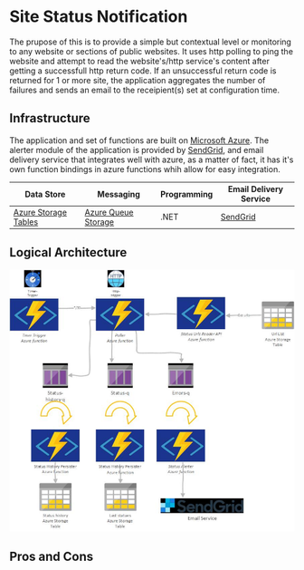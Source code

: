 # Site Status Notification

The prupose of this is to provide a simple but contextual level or monitoring to any website or sections of public websites.
It uses http polling to ping the website and attempt to read the website's/http service's content after getting a successfull http return code.
If an unsuccessful return code is returned for 1 or more site, the application aggregates the number of failures and sends an email to the receipient(s) set at configuration time.

## Infrastructure
The application and set of functions are built on [Microsoft Azure](https://docs.microsoft.com/en-us/azure/azure-functions/).
The alerter module of the application is provided by [SendGrid](https://sendgrid.com/), and email delivery service that integrates well with azure, as a matter of fact, it has it's own function bindings in azure functions whih allow for easy integration.

| Data Store    | Messaging     | Programming | Email Delivery Service |
| ------------- | ------------- |------------| -----------------------
| [Azure Storage Tables](https://azure.microsoft.com/en-us/services/storage/tables/)  | [Azure Queue Storage](https://azure.microsoft.com/en-us/services/storage/queues/)  | .NET | [SendGrid](https://sendgrid.com/) |


## Logical Architecture
![architecture](/azure_functions_architecture.jpg "architecture")




## Pros and Cons
